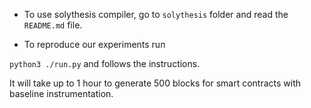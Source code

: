 - To use solythesis compiler, go to `solythesis` folder and read the `README.md` file. 

- To reproduce our experiments run 

`python3 ./run.py` and follows the instructions.

It will take up to 1 hour to generate 500 blocks for smart contracts with
baseline instrumentation.
